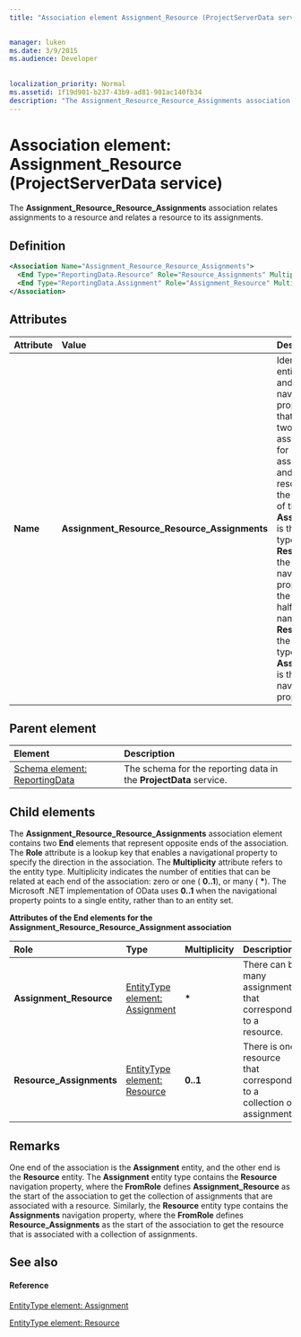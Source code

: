 ```yaml
---
title: "Association element Assignment_Resource (ProjectServerData service)"

 
manager: luken
ms.date: 3/9/2015
ms.audience: Developer
 
 
localization_priority: Normal
ms.assetid: 1f19d901-b237-43b9-ad81-901ac140fb34
description: "The Assignment_Resource_Resource_Assignments association relates assignments to a resource and relates a resource to its assignments."
---
```


# Association element: Assignment_Resource (ProjectServerData service)

The **Assignment_Resource_Resource_Assignments** association relates assignments to a resource and relates a resource to its assignments. 
  
## Definition

```XML
<Association Name="Assignment_Resource_Resource_Assignments">
  <End Type="ReportingData.Resource" Role="Resource_Assignments" Multiplicity="0..1" />
  <End Type="ReportingData.Assignment" Role="Assignment_Resource" Multiplicity="*" />
</Association>
```

## Attributes

|**Attribute**|**Value**|**Description**|
|:-----|:-----|:-----|
|**Name** <br/> |**Assignment_Resource_Resource_Assignments** <br/> |Identifies the entity types and the navigation properties that form the two-way association for assignments and resources. In the first half of the name, **Assignment** is the entity type and **Resource** is the navigation property. In the second half of the name, **Resource** is the entity type and **Assignments** is the navigation property.  <br/> |
   
## Parent element

|**Element**|**Description**|
|:-----|:-----|
|[Schema element: ReportingData](schema-reportingdata-projectdata-service.md) <br/> |The schema for the reporting data in the **ProjectData** service.  <br/> |
   
## Child elements

The **Assignment_Resource_Resource_Assignments** association element contains two **End** elements that represent opposite ends of the association. The **Role** attribute is a lookup key that enables a navigational property to specify the direction in the association. The **Multiplicity** attribute refers to the entity type. Multiplicity indicates the number of entities that can be related at each end of the association: zero or one ( **0..1**), or many ( **\***). The Microsoft .NET implementation of OData uses **0..1** when the navigational property points to a single entity, rather than to an entity set. 
  
**Attributes of the End elements for the Assignment_Resource_Resource_Assignment association**

|**Role**|**Type**|**Multiplicity**|**Description**|
|:-----|:-----|:-----|:-----|
|**Assignment_Resource** <br/> |[EntityType element: Assignment](entitytype-assignment-projectdata-service.md) <br/> |**\*** <br/> |There can be many assignments that correspond to a resource.  <br/> |
|**Resource_Assignments** <br/> |[EntityType element: Resource](entitytype-resource-projectdata-service.md) <br/> |**0..1** <br/> |There is one resource that corresponds to a collection of assignments.  <br/> |
   
## Remarks

One end of the association is the **Assignment** entity, and the other end is the **Resource** entity. The **Assignment** entity type contains the **Resource** navigation property, where the **FromRole** defines **Assignment_Resource** as the start of the association to get the collection of assignments that are associated with a resource. Similarly, the **Resource** entity type contains the **Assignments** navigation property, where the **FromRole** defines **Resource_Assignments** as the start of the association to get the resource that is associated with a collection of assignments. 
  
## See also

#### Reference

[EntityType element: Assignment](entitytype-assignment-projectdata-service.md)
  
[EntityType element: Resource](entitytype-resource-projectdata-service.md)

